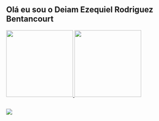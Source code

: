 ## Olá eu sou o Deiam Ezequiel Rodriguez Bentancourt

<div>
<a href="https://github.com/DeiamR">
<img height="180cm" src="https://github-readme-stats.vercel.app/api?username=DeiamR&show_icons=true&theme=dracula&include_all_comits=true&count_private=true"/>
<img height="180cm" src="https://github-readme-stats.vercel.app/api/top-langs/?username=DeiamR&layout=compact&langs_count=16&theme=dracula"/>
<div>

  ##
  
  <div>
   <a href="https://www.linkedin.com/in/deiam-ezequiel-rodriguez-bentancourt-b0437723b/" target="_blank"><img src="https://img.shields.io/badge/-LinkedIn-%23007785?style=for-the-badge&logo=linkedin&logoColor=white" target="_blank"></a>
<div>
